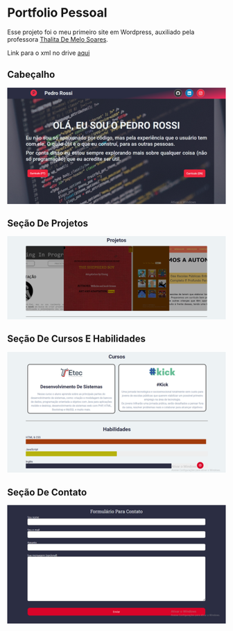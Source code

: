 # Portfolio Pessoal

Esse projeto foi o meu primeiro site em Wordpress, auxiliado pela professora [Thalita De Melo Soares](https://github.com/Weivak).

Link para o xml no drive [aqui](https://drive.google.com/file/d/1QacGwW1QG3CsIxmbinc6VQKLUFntPkVc/view?usp=sharing)

## Cabeçalho

![Header da página](/img/header.png)

## Seção De Projetos

![Seção com os meus projetos](/img/projects.png)

## Seção De Cursos E Habilidades

![Seção de cursos da página](/img/courses.png)

## Seção De Contato
![Footer/Contato com o desenvolvedor](/img/contacts.png)